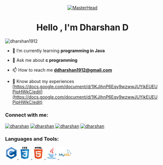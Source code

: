 <div style="display: flex; justify-content: center;">
<a href="https://dharshan1912.io"><img src="https://i.pinimg.com/originals/d4/81/f3/d481f3c72e283309071f79e01b05c06d.gif" alt="MasterHead" style="width: 1000px;height:400px"></a>
</div>
<h1 align="center">Hello , I'm Dharshan D</h1>

<p align="left"> <img src="https://komarev.com/ghpvc/?username=dharshan1912&label=Profile%20views&color=0e75b6&style=flat" alt="dharshan1912" /> </p>

- 🌱 I’m currently learning **programming in Java**

- 💬 Ask me about **c programming**

- 📫 How to reach me **ddharshan1912@gmail.com**

- 📄 Know about my experiences [https://docs.google.com/document/d/1lKJihnP6Eqy9wzwwJUYikEUEUPipHWkC/edit](https://docs.google.com/document/d/1lKJihnP6Eqy9wzwwJUYikEUEUPipHWkC/edit)

<h3 align="left">Connect with me:</h3>
<p align="left">
<a href="https://twitter.com/dharsh1912" target="blank"><img align="center" src="https://raw.githubusercontent.com/rahuldkjain/github-profile-readme-generator/master/src/images/icons/Social/twitter.svg" alt="dharshan" height="30" width="40" /></a>
<a href="https://www.linkedin.com/in/dharshan-d-895512280/" target="blank"><img align="center" src="https://raw.githubusercontent.com/rahuldkjain/github-profile-readme-generator/master/src/images/icons/Social/linked-in-alt.svg" alt="dharshan" height="30" width="40" /></a>
<a href="https://www.instagram.com/_.x.___dharsh___.x._/" target="blank"><img align="center" src="https://raw.githubusercontent.com/rahuldkjain/github-profile-readme-generator/master/src/images/icons/Social/instagram.svg" alt="dharshan" height="30" width="40" /></a>
<a href="https://www.hackerrank.com/profile/2021it0061" target="blank"><img align="center" src="https://raw.githubusercontent.com/rahuldkjain/github-profile-readme-generator/master/src/images/icons/Social/hackerrank.svg" alt="dharshan" height="30" width="40" /></a>
</p>

<h3 align="left">Languages and Tools:</h3>
<p align="left">
    <a href="https://www.cprogramming.com/" target="_blank" rel="noreferrer">
        <img src="https://raw.githubusercontent.com/devicons/devicon/master/icons/c/c-original.svg" alt="c" width="40" height="40"/>
    </a>
    <a href="https://www.w3schools.com/css/" target="_blank" rel="noreferrer">
        <img src="https://raw.githubusercontent.com/devicons/devicon/master/icons/css3/css3-original-wordmark.svg" alt="css3" width="40" height="40"/>
    </a>
    <a href="https://www.w3.org/html/" target="_blank" rel="noreferrer">
        <img src="https://raw.githubusercontent.com/devicons/devicon/master/icons/html5/html5-original-wordmark.svg" alt="html5" width="40" height="40"/>
    </a>
    <a href="https://www.java.com" target="_blank" rel="noreferrer">
        <img src="https://raw.githubusercontent.com/devicons/devicon/master/icons/java/java-original.svg" alt="java" width="40" height="40"/>
    </a>
    <a href="https://www.mysql.com/" target="_blank" rel="noreferrer">
        <img src="https://raw.githubusercontent.com/devicons/devicon/master/icons/mysql/mysql-original-wordmark.svg" alt="mysql" width="40" height="40"/>
    </a>
</p>


